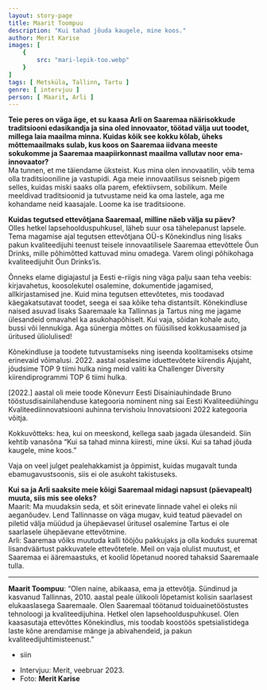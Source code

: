 ```yaml
---
layout: story-page
title: Maarit Toompuu
description: "Kui tahad jõuda kaugele, mine koos."
author: Merit Karise
images: [
    {
        src: "mari-lepik-too.webp"
    }
]
tags: [ Metsküla, Tallinn, Tartu ]
genre: [ intervjuu ]
person: [ Maarit, Arli ]
---
```


<!-- # {{$doc.title}} -->

**Teie peres on väga äge, et su kaasa Arli on Saaremaa näärisokkude traditsiooni edasikandja ja sina oled innovaator, töötad välja uut toodet, millega laia maailma minna. Kuidas kõik see kokku kõlab, üheks mõttemaailmaks sulab, kus koos on Saaremaa  iidvana meeste sokukomme ja Saaremaa maapiirkonnast maailma vallutav noor ema-innovaator?** \
Ma tunnen, et me täiendame üksteist. Kus mina olen innovaatilin, võib tema olla traditsiooniline ja vastupidi. Aga meie innovaatilisus seisneb pigem selles, kuidas miski saaks olla parem, efektiivsem, sobilikum. Meile meeldivad traditsioonid ja tutvustame neid ka oma lastele, aga me kohandame neid kaasajale. Loome ka ise traditsioone.

**Kuidas tegutsed ettevõtjana Saaremaal, milline näeb välja su päev?** \
Olles hetkel lapsehoolduspuhkusel, läheb suur osa tähelepanust lapsele. Tema magamise ajal tegutsen ettevõtjana OÜ-s Kõnekindlus ning lisaks pakun kvaliteedijuhi teenust teisele innovaatilisele Saaremaa ettevõttele Öun Drinks, mille põhimõtted kattuvad minu omadega. Varem olingi põhikohaga kvaliteedijuhit Öun Drinks’is.

Õnneks elame digiajastul ja Eesti e-riigis ning väga palju saan teha veebis: kirjavahetus, koosolekutel osalemine, dokumentide jagamised, allkirjastamised jne. Kuid mina tegutsen ettevõtetes, mis toodavad käegakatsutavat toodet, seega ei saa kõike teha distantsilt. Kõnekindluse naised asuvad lisaks Saaremaale ka Tallinnas ja Tartus ning me jagame ülesandeid omavahel ka asukohapõhiselt. Kui vaja, sõidan kohale auto, bussi või lennukiga. Aga sünergia mõttes on füüsilised kokkusaamised ja üritused üliolulised!

Kõnekindluse ja toodete tutvustamiseks ning iseenda koolitamiseks otsime erinevaid võimalusi. 2022. aastal osalesime iduettevõtete kiirendis Ajujaht, jõudsime TOP 9 tiimi hulka ning meid valiti ka Challenger Diversity kiirendiprogrammi TOP 6 tiimi hulka.

[2022.] aastal oli meie toode Kõnevurr Eesti Disainiauhindade Bruno tööstusdisainilahenduse kategooria nominent ning sai Eesti Kvaliteediühingu Kvaliteediinnovatsiooni auhinna tervishoiu Innovatsiooni 2022 kategooria võitja.

Kokkuvõtteks: hea, kui on meeskond, kellega saab jagada ülesandeid. Siin kehtib vanasõna “Kui sa tahad minna kiiresti, mine üksi. Kui sa tahad jõuda kaugele, mine koos.”

Vaja on veel julget pealehakkamist ja õppimist, kuidas mugavalt tunda ebamugavustsoonis, siis ei ole asukoht takistuseks.

**Kui sa ja Arli saaksite meie kõigi Saaremaal midagi napsust (päevapealt) muuta, siis mis see oleks?** \
Maarit: Ma muudaksin seda, et sõit erinevate linnade vahel ei oleks nii aeganõudev. Lend Tallinnasse on väga mugav, kuid teatud päevadel on piletid välja müüdud ja ühepäevasel üritusel osalemine Tartus ei ole saarlasele ühepäevane ettevõtmine. \
Arli: Saaremaa võiks muutuda kalli tööjõu pakkujaks ja olla koduks suuremat lisandväärtust pakkuvatele ettevõtetele. Meil on vaja olulist muutust, et Saaremaa ei ääremaastuks, et koolid lõpetanud noored tahaksid Saaremaale tulla.

* * *

**Maarit Toompuu**: “Olen naine, abikaasa, ema ja ettevõtja. Sündinud ja kasvanud Tallinnas, 2010. aastal peale ülikooli lõpetamist kolisin saarlasest elukaaslasega Saaremaale. Olen Saaremaal töötanud toiduainetööstustes tehnoloogi ja kvaliteedijuhina. Hetkel olen lapsehoolduspuhkusel. Olen kaasasutaja ettevõttes Kõnekindlus, mis toodab koostöös spetsialistidega laste kõne arendamise mänge ja abivahendeid, ja pakun kvaliteedijuhtimisteenust.”


<story-author :author="author"></story-author>

<details-wrapper summary="Mis mõtted tekkisid?">

- siin

</details-wrapper>

<details-wrapper summary="Allikad" class="text-sm" icon="icon-park-outline:document-folder">

- Intervjuu: Merit, veebruar 2023.
- Foto: **Merit Karise**

</details-wrapper>
